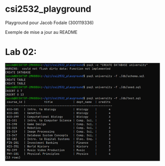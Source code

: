 # csi2532_playground
 
Playground pour Jacob Fodale (300119336)

Exemple de mise a jour au README

# Lab 02: 

![Image lab02](https://github.com/jfoda041/csi2532_playground/blob/main/image.png?raw=true)
